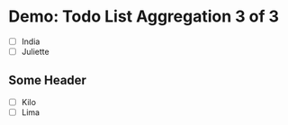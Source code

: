 # Demo: Todo List Aggregation 3 of 3

- [ ] India
- [ ] Juliette

## Some Header

- [ ] Kilo
- [ ] Lima
